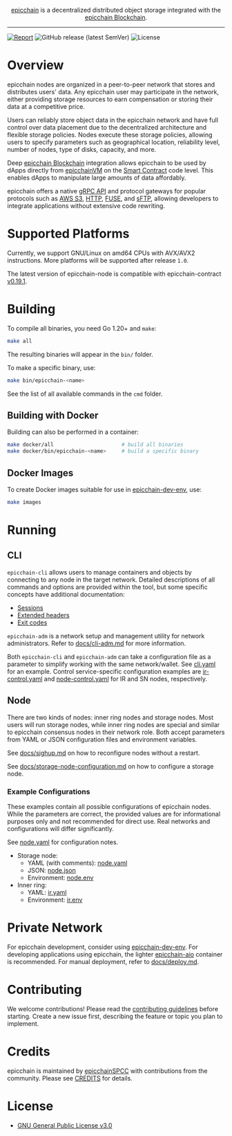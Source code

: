 
<p align="center">
  <a href="https://fs.epicchain.org">epicchain</a> is a decentralized distributed object storage integrated with the <a href="https://epicchain.org">epicchain Blockchain</a>.
</p>

---

[![Report](https://goreportcard.com/badge/github.com/nspcc-dev/epicchain-node)](https://goreportcard.com/report/github.com/nspcc-dev/epicchain-node)
![GitHub release (latest SemVer)](https://img.shields.io/github/v/release/nspcc-dev/epicchain-node?sort=semver)
![License](https://img.shields.io/github/license/nspcc-dev/epicchain-node.svg?style=popout)

# Overview

epicchain nodes are organized in a peer-to-peer network that stores and distributes users' data. Any epicchain user may participate in the network, either providing storage resources to earn compensation or storing their data at a competitive price.

Users can reliably store object data in the epicchain network and have full control over data placement due to the decentralized architecture and flexible storage policies. Nodes execute these storage policies, allowing users to specify parameters such as geographical location, reliability level, number of nodes, type of disks, capacity, and more.

Deep [epicchain Blockchain](https://epicchain.org) integration allows epicchain to be used by dApps directly from [epicchainVM](https://docs.epicchain.org/docs/en-us/basic/technology/epicchainvm.html) on the [Smart Contract](https://docs.epicchain.org/docs/en-us/intro/glossary.html) code level. This enables dApps to manipulate large amounts of data affordably.

epicchain offers a native [gRPC API](https://github.com/nspcc-dev/epicchain-api) and protocol gateways for popular protocols such as [AWS S3](https://github.com/nspcc-dev/epicchain-s3-gw), [HTTP](https://github.com/nspcc-dev/epicchain-http-gw), [FUSE](https://wikipedia.org/wiki/Filesystem_in_Userspace), and [sFTP](https://en.wikipedia.org/wiki/SSH_File_Transfer_Protocol), allowing developers to integrate applications without extensive code rewriting.

# Supported Platforms

Currently, we support GNU/Linux on amd64 CPUs with AVX/AVX2 instructions. More platforms will be supported after release `1.0`.

The latest version of epicchain-node is compatible with epicchain-contract [v0.19.1](https://github.com/nspcc-dev/epicchain-contract/releases/tag/v0.19.1).

# Building

To compile all binaries, you need Go 1.20+ and `make`:
```sh
make all
```
The resulting binaries will appear in the `bin/` folder.

To make a specific binary, use:
```sh
make bin/epicchain-<name>
```
See the list of all available commands in the `cmd` folder.

## Building with Docker

Building can also be performed in a container:
```sh
make docker/all                      # build all binaries
make docker/bin/epicchain-<name>     # build a specific binary
```

## Docker Images

To create Docker images suitable for use in [epicchain-dev-env](https://github.com/nspcc-dev/epicchain-dev-env/), use:
```sh
make images
```

# Running

## CLI

`epicchain-cli` allows users to manage containers and objects by connecting to any node in the target network. Detailed descriptions of all commands and options are provided within the tool, but some specific concepts have additional documentation:
* [Sessions](docs/cli-sessions.md)
* [Extended headers](docs/cli-xheaders.md)
* [Exit codes](docs/cli-exit-codes.md)

`epicchain-adm` is a network setup and management utility for network administrators. Refer to [docs/cli-adm.md](docs/cli-adm.md) for more information.

Both `epicchain-cli` and `epicchain-adm` can take a configuration file as a parameter to simplify working with the same network/wallet. See [cli.yaml](config/example/cli.yaml) for an example. Control service-specific configuration examples are [ir-control.yaml](config/example/ir-control.yaml) and [node-control.yaml](config/example/node-control.yaml) for IR and SN nodes, respectively.

## Node

There are two kinds of nodes: inner ring nodes and storage nodes. Most users will run storage nodes, while inner ring nodes are special and similar to epicchain consensus nodes in their network role. Both accept parameters from YAML or JSON configuration files and environment variables.

See [docs/sighup.md](docs/sighup.md) on how to reconfigure nodes without a restart.

See [docs/storage-node-configuration.md](docs/storage-node-configuration.md) on how to configure a storage node.

### Example Configurations

These examples contain all possible configurations of epicchain nodes. While the parameters are correct, the provided values are for informational purposes only and not recommended for direct use. Real networks and configurations will differ significantly.

See [node.yaml](node.yaml) for configuration notes.
- Storage node:
  - YAML (with comments): [node.yaml](config/example/node.yaml)
  - JSON: [node.json](config/example/node.json)
  - Environment: [node.env](config/example/node.env)
- Inner ring:
  - YAML: [ir.yaml](config/example/ir.yaml)
  - Environment: [ir.env](config/example/ir.env)

# Private Network

For epicchain development, consider using [epicchain-dev-env](https://github.com/nspcc-dev/epicchain-dev-env/). For developing applications using epicchain, the lighter [epicchain-aio](https://github.com/nspcc-dev/epicchain-aio) container is recommended. For manual deployment, refer to [docs/deploy.md](docs/deploy.md).

# Contributing

We welcome contributions! Please read the [contributing guidelines](CONTRIBUTING.md) before starting. Create a new issue first, describing the feature or topic you plan to implement.

# Credits

epicchain is maintained by [epicchainSPCC](https://nspcc.ru) with contributions from the community. Please see [CREDITS](CREDITS.md) for details.

# License

- [GNU General Public License v3.0](LICENSE)